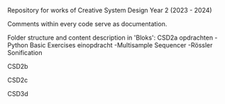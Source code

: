 Repository for works of Creative System Design Year 2 (2023 - 2024)

Comments within every code serve as documentation.

Folder structure and content description in 'Bloks':
CSD2a
    opdrachten
        -Python Basic Exercises
    einopdracht
        -Multisample Sequencer
        -Rössler Sonification

CSD2b

CSD2c

CSD3d

